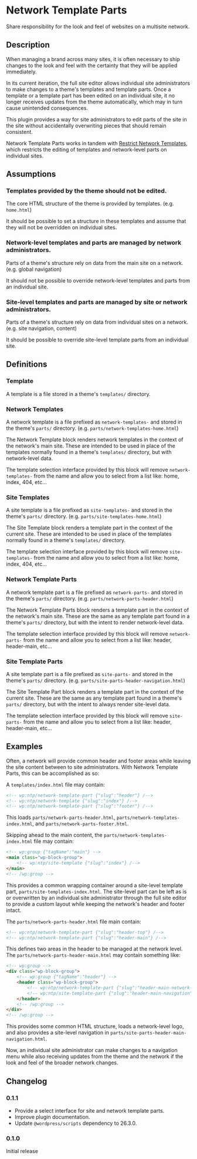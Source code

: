 # Network Template Parts

Share responsibility for the look and feel of websites on a multisite network.

## Description

When managing a brand across many sites, it is often necessary to ship changes to the look and feel with the certainty that they will be applied immediately.

In its current iteration, the full site editor allows individual site administrators to make changes to a theme's templates and template parts. Once a template or a template part has been edited on an individual site, it no longer receives updates from the theme automatically, which may in turn cause unintended consequences.

This plugin provides a way for site administrators to edit parts of the site in the site without accidentally overwriting pieces that should remain consistent.

Network Template Parts works in tandem with [Restrict Network Templates](https://github.com/happyprime/restrict-network-templates), which restricts the editing of templates and network-level parts on individual sites.

## Assumptions

### Templates provided by the theme should not be edited.

The core HTML structure of the theme is provided by templates. (e.g. `home.html`)

It should be possible to set a structure in these templates and assume that they will not be overridden on individual sites.

### Network-level templates and parts are managed by network administrators.

Parts of a theme's structure rely on data from the main site on a network. (e.g. global navigation)

It should not be possible to override network-level templates and parts from an individual site.

### Site-level templates and parts are managed by site or network administrators.

Parts of a theme's structure rely on data from individual sites on a network. (e.g. site navigation, content)

It should be possible to override site-level template parts from an individual site.

## Definitions

### Template

A template is a file stored in a theme's `templates/` directory.

### Network Templates

A network template is a file prefixed as `network-templates-` and stored in the theme's `parts/` directory. (e.g. `parts/network-templates-home.html`)

The Network Template block renders network templates in the context of the network's main site. These are intended to be used in place of the templates normally found in a theme's `templates/` directory, but with network-level data.

The template selection interface provided by this block will remove `network-templates-` from the name and allow you to select from a list like: home, index, 404, etc…

### Site Templates

A site template is a file prefixed as `site-templates-` and stored in the theme's `parts/` directory. (e.g. `parts/site-templates-home.html`)

The Site Template block renders a template part in the context of the current site. These are intended to be used in place of the templates normally found in a theme's `templates/` directory.

The template selection interface provided by this block will remove `site-templates-` from the name and allow you to select from a list like: home, index, 404, etc…

### Network Template Parts

A network template part is a file prefixed as `network-parts-` and stored in the theme's `parts/` directory. (e.g. `parts/network-parts-header.html`)

The Network Template Parts block renders a template part in the context of the network's main site. These are the same as any template part found in a theme's `parts/` directory, but with the intent to render network-level data.

The template selection interface provided by this block will remove `network-parts-` from the name and allow you to select from a list like: header, header-main, etc…

### Site Template Parts

A site template part is a file prefixed as `site-parts-` and stored in the theme's `parts/` directory. (e.g. `parts/site-parts-header-navigation.html`)

The Site Template Part block renders a template part in the context of the current site. These are the same as any template part found in a theme's `parts/` directory, but with the intent to always render site-level data.

The template selection interface provided by this block will remove `site-parts-` from the name and allow you to select from a list like: header, header-main, etc…

## Examples

Often, a network will provide common header and footer areas while leaving the site content between to site administrators. With Network Template Parts, this can be accomplished as so:

A `templates/index.html` file may contain:

```html
<!-- wp:ntp/network-template-part {"slug":"header"} /-->
<!-- wp:ntp/network-template {"slug":"index"} /-->
<!-- wp:ntp/network-template-part {"slug":"footer"} /-->
```

This loads `parts/network-parts-header.html`, `parts/network-templates-index.html`, and `parts/network-parts-footer.html`.

Skipping ahead to the main content, the `parts/network-templates-index.html` file may contain:

```html
<!-- wp:group {"tagName":"main"} -->
<main class="wp-block-group">
	<!-- wp:ntp/site-template {"slug":"index"} /-->
</main>
<!-- /wp:group -->
```

This provides a common wrapping container around a site-level template part, `parts/site-templates-index.html`. The site-level part can be left as is or overwritten by an individual site administrator through the full site editor to provide a custom layout while keeping the network's header and footer intact.

The `parts/network-parts-header.html` file main contain:

```html
<!-- wp:ntp/network-template-part {"slug":"header-top"} /-->
<!-- wp:ntp/network-template-part {"slug":"header-main"} /-->
```

This defines two areas in the header to be managed at the network level. The `parts/network-parts-header-main.html` may contain something like:

```html
<!-- wp:group -->
<div class="wp-block-group">
	<!-- wp:group {"tagName":"header"} -->
	<header class="wp-block-group">
		<!-- wp:ntp/network-template-part {"slug":"header-main-network-logo"} /-->
		<!-- wp:ntp/site-template-part {"slug":"header-main-navigation"} /-->
	</header>
	<!-- /wp:group -->
</div>
<!-- /wp:group -->
```

This provides some common HTML structure, loads a network-level logo, and also provides a site-level navigation in `parts/site-parts-header-main-navigation.html`.

Now, an individual site administrator can make changes to a navigation menu while also receiving updates from the theme and the network if the look and feel of the broader network changes.

## Changelog

### 0.1.1

* Provide a select interface for site and network template parts.
* Improve plugin documentation.
* Update `@wordpress/scripts` dependency to 26.3.0.

### 0.1.0

Initial release
